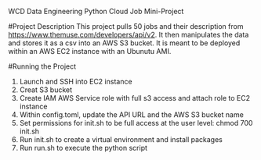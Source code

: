 WCD Data Engineering Python Cloud Job Mini-Project

#Project Description
This project pulls 50 jobs and their description from https://www.themuse.com/developers/api/v2. It then manipulates the data and stores it as a csv into an AWS S3 bucket. It is meant to be deployed within an AWS EC2 instance with an Ubunutu AMI.

#Running the Project
1. Launch and SSH into EC2 instance  
2. Creat S3 bucket
4. Create IAM AWS Service role with full s3 access and attach role to EC2 instance
2. Within config.toml, update the API URL and the AWS S3 bucket name
4. Set permissions for init.sh to be full access at the user level: chmod 700 init.sh
5. Run init.sh to create a virtual environment and install packages
6. Run run.sh to execute the python script
